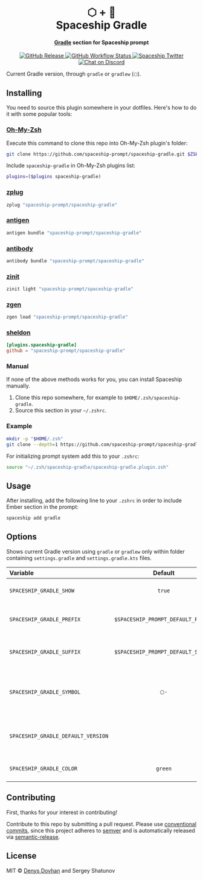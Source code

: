 <h1 align="center">
  ⬡ + 🚀
  <br>Spaceship Gradle<br>
</h1>

<h4 align="center">
  <a href="https://gradle.org" target="_blank">Gradle</a> section for Spaceship prompt
</h4>

<p align="center">
  <a href="https://github.com/spaceship-prompt/spaceship-gradle/releases">
    <img src="https://img.shields.io/github/v/release/spaceship-prompt/spaceship-gradle.svg?style=flat-square"
      alt="GitHub Release" />
  </a>

  <a href="https://github.com/spaceship-prompt/spaceship-gradle/actions">
    <img src="https://img.shields.io/github/workflow/status/spaceship-prompt/spaceship-gradle/ci?style=flat-square"
      alt="GitHub Workflow Status" />
  </a>

  <a href="https://twitter.com/SpaceshipPrompt">
    <img src="https://img.shields.io/badge/twitter-%40SpaceshipPrompt-00ACEE.svg?style=flat-square"
      alt="Spaceship Twitter" />
  </a>

  <a href="https://discord.gg/NTQWz8Dyt9">
    <img
      src="https://img.shields.io/discord/859409950999707668?label=discord&logoColor=white&style=flat-square"
      alt="Chat on Discord"
    />
  </a>
</p>

Current Gradle version, through `gradle` or `gradlew` (`⬡`).

## Installing

You need to source this plugin somewhere in your dotfiles. Here's how to do it with some popular tools:

### [Oh-My-Zsh]

Execute this command to clone this repo into Oh-My-Zsh plugin's folder:

```zsh
git clone https://github.com/spaceship-prompt/spaceship-gradle.git $ZSH_CUSTOM/plugins/spaceship-gradle
```

Include `spaceship-gradle` in Oh-My-Zsh plugins list:

```zsh
plugins=($plugins spaceship-gradle)
```

### [zplug]

```zsh
zplug "spaceship-prompt/spaceship-gradle"
```

### [antigen]

```zsh
antigen bundle "spaceship-prompt/spaceship-gradle"
```

### [antibody]

```zsh
antibody bundle "spaceship-prompt/spaceship-gradle"
```

### [zinit]

```zsh
zinit light "spaceship-prompt/spaceship-gradle"
```

### [zgen]

```zsh
zgen load "spaceship-prompt/spaceship-gradle"
```

### [sheldon]

```toml
[plugins.spaceship-gradle]
github = "spaceship-prompt/spaceship-gradle"
```

### Manual

If none of the above methods works for you, you can install Spaceship manually.

1. Clone this repo somewhere, for example to `$HOME/.zsh/spaceship-gradle`.
2. Source this section in your `~/.zshrc`.

### Example

```zsh
mkdir -p "$HOME/.zsh"
git clone --depth=1 https://github.com/spaceship-prompt/spaceship-gradle.git "$HOME/.zsh/spaceship-gradle"
```

For initializing prompt system add this to your `.zshrc`:

```zsh title=".zshrc"
source "~/.zsh/spaceship-gradle/spaceship-gradle.plugin.zsh"
```

## Usage

After installing, add the following line to your `.zshrc` in order to include Ember section in the prompt:

```zsh
spaceship add gradle
```

## Options

Shows current Gradle version using `gradle` or `gradlew` only within folder containing `settings.gradle` and `settings.gradle.kts` files.

| Variable                               |              Default               | Meaning                                         |
| :------------------------------------- | :--------------------------------: | ----------------------------------------------- |
| `SPACESHIP_GRADLE_SHOW`                |               `true`               | Current Gradle section                          |
| `SPACESHIP_GRADLE_PREFIX`              | `$SPACESHIP_PROMPT_DEFAULT_PREFIX` | Prefix before Gradle section                    |
| `SPACESHIP_GRADLE_SUFFIX`              | `$SPACESHIP_PROMPT_DEFAULT_SUFFIX` | Suffix after Gradle section                     |
| `SPACESHIP_GRADLE_SYMBOL`              |                `⬡·`                | Character to be shown before Gradle section     |
| `SPACESHIP_GRADLE_DEFAULT_VERSION`     |                ` `                 | Gradle version to be treated as default         |
| `SPACESHIP_GRADLE_COLOR`               |              `green`               | Color of Gradle section                         |

## Contributing

First, thanks for your interest in contributing!

Contribute to this repo by submitting a pull request. Please use [conventional commits](https://www.conventionalcommits.org/), since this project adheres to [semver](https://semver.org/) and is automatically released via [semantic-release](https://github.com/semantic-release/semantic-release).

## License

MIT © [Denys Dovhan](http://yourwebsite.com) and Sergey Shatunov

<!-- References -->

[Oh-My-Zsh]: https://ohmyz.sh/
[zplug]: https://github.com/zplug/zplug
[antigen]: https://antigen.sharats.me/
[antibody]: https://getantibody.github.io/
[zinit]: https://github.com/zdharma/zinit
[zgen]: https://github.com/tarjoilija/zgen
[sheldon]: https://sheldon.cli.rs/
